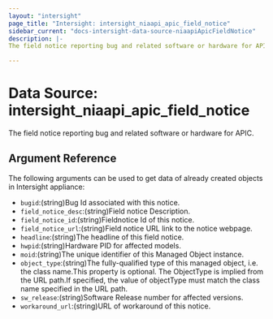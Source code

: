 ```yaml
---
layout: "intersight"
page_title: "Intersight: intersight_niaapi_apic_field_notice"
sidebar_current: "docs-intersight-data-source-niaapiApicFieldNotice"
description: |-
The field notice reporting bug and related software or hardware for APIC.

---
```


# Data Source: intersight_niaapi_apic_field_notice
The field notice reporting bug and related software or hardware for APIC.

## Argument Reference
The following arguments can be used to get data of already created objects in Intersight appliance:
* `bugid`:(string)Bug Id associated with this notice.
* `field_notice_desc`:(string)Field notice Description.
* `field_notice_id`:(string)Fieldnotice Id of this notice.
* `field_notice_url`:(string)Field notice URL link to the notice webpage.
* `headline`:(string)The headline of this field notice.
* `hwpid`:(string)Hardware PID for affected models.
* `moid`:(string)The unique identifier of this Managed Object instance.
* `object_type`:(string)The fully-qualified type of this managed object, i.e. the class name.This property is optional. The ObjectType is implied from the URL path.If specified, the value of objectType must match the class name specified in the URL path.
* `sw_release`:(string)Software Release number for affected versions.
* `workaround_url`:(string)URL of workaround of this notice.
